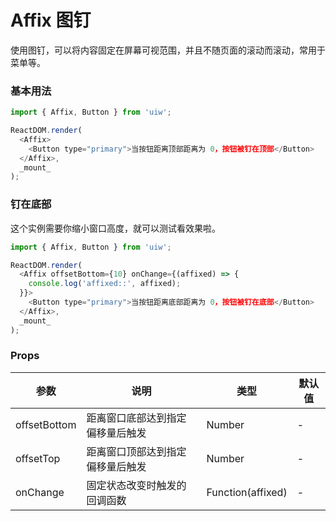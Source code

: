 Affix 图钉
===

使用图钉，可以将内容固定在屏幕可视范围，并且不随页面的滚动而滚动，常用于菜单等。

### 基本用法

<!--DemoStart,bgWhite,noScroll,codePen--> 
```js
import { Affix, Button } from 'uiw';

ReactDOM.render(
  <Affix>
    <Button type="primary">当按钮距离顶部距离为 0，按钮被钉在顶部</Button>
  </Affix>,
  _mount_
);
```
<!--End-->


### 钉在底部

这个实例需要你缩小窗口高度，就可以测试看效果啦。

<!--DemoStart,bgWhite,noScroll,codePen--> 
```js
import { Affix, Button } from 'uiw';

ReactDOM.render(
  <Affix offsetBottom={10} onChange={(affixed) => {
    console.log('affixed::', affixed);
  }}>
    <Button type="primary">当按钮距离底部距离为 0，按钮被钉在底部</Button>
  </Affix>,
  _mount_
);
```
<!--End-->

### Props

| 参数 | 说明 | 类型 | 默认值 |
|--------- |-------- |--------- |-------- |
| offsetBottom | 	距离窗口底部达到指定偏移量后触发 | Number| - |
| offsetTop | 	距离窗口顶部达到指定偏移量后触发 | Number| - |
| onChange | 		固定状态改变时触发的回调函数 | Function(affixed) | - |